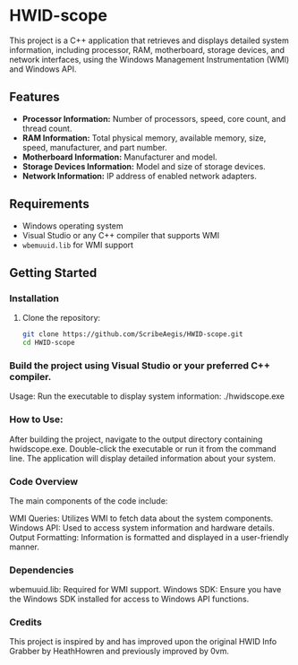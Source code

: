 # HWID-scope

This project is a C++ application that retrieves and displays detailed system information, including processor, RAM, motherboard, storage devices, and network interfaces, using the Windows Management Instrumentation (WMI) and Windows API.

## Features

- **Processor Information:** Number of processors, speed, core count, and thread count.
- **RAM Information:** Total physical memory, available memory, size, speed, manufacturer, and part number.
- **Motherboard Information:** Manufacturer and model.
- **Storage Devices Information:** Model and size of storage devices.
- **Network Information:** IP address of enabled network adapters.

## Requirements

- Windows operating system
- Visual Studio or any C++ compiler that supports WMI
- `wbemuuid.lib` for WMI support

## Getting Started

### Installation

1. Clone the repository:
   ```bash
   git clone https://github.com/ScribeAegis/HWID-scope.git
   cd HWID-scope
   
### Build the project using Visual Studio or your preferred C++ compiler.
Usage:
Run the executable to display system information:
./hwidscope.exe

### How to Use:
After building the project, navigate to the output directory containing hwidscope.exe.
Double-click the executable or run it from the command line.
The application will display detailed information about your system.

### Code Overview
The main components of the code include:

WMI Queries: Utilizes WMI to fetch data about the system components.
Windows API: Used to access system information and hardware details.
Output Formatting: Information is formatted and displayed in a user-friendly manner.

### Dependencies
wbemuuid.lib: Required for WMI support.
Windows SDK: Ensure you have the Windows SDK installed for access to Windows API functions.

### Credits
This project is inspired by and has improved upon the original HWID Info Grabber by HeathHowren and previously improved by 0vm.
